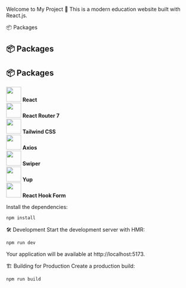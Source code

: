Welcome to My Project 🚀
This is a modern education website built with React.js.

📦 Packages
## 📦 Packages  

## 📦 Packages  

<img src="https://cdn.jsdelivr.net/gh/devicons/devicon/icons/react/react-original.svg" width="40" height="40"/> **React**  
<img src="https://cdn.jsdelivr.net/gh/devicons/devicon/icons/react/react-router-original.svg" width="40" height="40"/> **React Router 7**  
<img src="https://cdn.jsdelivr.net/gh/devicons/devicon/icons/tailwindcss/tailwindcss-original.svg" width="40" height="40"/> **Tailwind CSS**  
<img src="https://avatars.githubusercontent.com/u/32372333?s=200&v=4" width="40" height="40"/> **Axios**  
<img src="https://swiperjs.com/images/favicon.png" width="40" height="40"/> **Swiper**  
<img src="https://raw.githubusercontent.com/jquense/yup/master/assets/logo.png" width="40" height="40"/> **Yup**  
<img src="https://react-hook-form.com/images/logo.png" width="40" height="40"/> **React Hook Form**  


Install the dependencies:

```bash
npm install
```

🛠️ Development
Start the development server with HMR:

```bash
npm run dev
```

Your application will be available at http://localhost:5173.

🏗️ Building for Production
Create a production build:

```bash
npm run build
```
